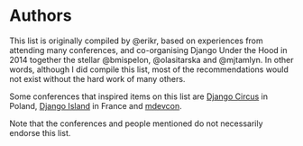 # Authors

This list is originally compiled by @erikr, based on experiences from attending many conferences, and co-organising Django Under the Hood in 2014 together the stellar @bmispelon, @olasitarska and @mjtamlyn. In other words, although I did compile this list, most of the recommendations would not exist without the hard work of many others.

Some conferences that inspired items on this list are [Django Circus](http://love.djangocircus.com) in Poland, [Django Island](http://2014.djangocon.eu) in France and [mdevcon](http://mdevcon.com).

Note that the conferences and people mentioned do not necessarily endorse this list.
